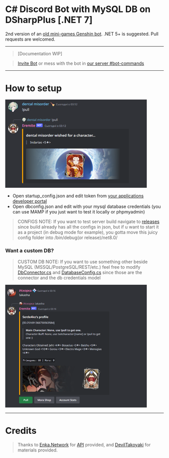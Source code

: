 # C# Discord Bot with MySQL DB on DSharpPlus [.NET 7]
 2nd version of an [old mini-games Genshin bot](https://github.com/dentalmisorder/genshin-eremite-discordbot). .NET 5+ is suggested. Pull requests are welcomed.
***
> [Documentation WIP]

> [Invite Bot](https://discord.com/api/oauth2/authorize?client_id=739487241469952000&permissions=8&scope=bot) or mess with the bot in [our server #bot-commands](https://discord.gg/mentallystable4sure)
***

# How to setup
  <img src=https://github.com/MentallyStable4sure/Eremite/blob/main/content/img_pull2.png width='450'></img>

  - Open startup_config.json and edit token from [your applications developer portal](https://discord.com/developers/applications)
  - Open dbconfig.json and edit with your mysql database credentials (you can use MAMP if you just want to test it locally or phpmyadmin)

  > CONFIGS NOTE: If you want to test server build navigate to [releases](https://github.com/MentallyStable4sure/Eremite/releases) since build already has all the configs in json, but if u want to start it as a project (in debug mode for example), you gotta move this juicy config folder into /bin/debug(or release)/net8.0/

### Want a custom DB?

 > CUSTOM DB NOTE: If you want to use something other beside MySQL (MSSQL/PostgreSQL/REST/etc.) feel free to modify [DbConnector.cs](Eremite/Services/DbConnector.cs) and [DatabaseConfig.cs](Eremite/Data/DatabaseConfig.cs) since those are the connector and the db credentials model

  <img src=https://github.com/MentallyStable4sure/Eremite/blob/main/content/img_profile.png width='450'></img>


***

# Credits

> Thanks to [Enka.Network](https://github.com/EnkaNetwork) for [API](https://github.com/EnkaNetwork/API-docs) provided, and [DevilTakoyaki](https://twitter.com/deviltakoyaki) for materials provided.
